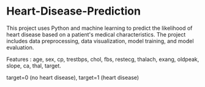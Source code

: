 # Heart-Disease-Prediction

This project uses Python and machine learning to predict the likelihood of heart disease based on a patient's medical characteristics. The project includes data preprocessing, data visualization, model training, and model evaluation.

Features :
age, sex, cp,	trestbps,	chol,	fbs,	restecg,	thalach,	exang,	oldpeak,	slope,	ca,	thal,	target.

target=0 (no heart disease),
target=1 (heart disease)

